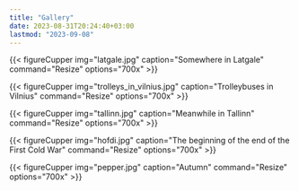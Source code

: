 ```yaml
---
title: "Gallery"
date: 2023-08-31T20:24:40+03:00
lastmod: "2023-09-08"
---
```

{{< figureCupper
img="latgale.jpg"
caption="Somewhere in Latgale"
command="Resize"
options="700x" >}}

{{< figureCupper
img="trolleys_in_vilnius.jpg"
caption="Trolleybuses in Vilnius"
command="Resize"
options="700x" >}}

{{< figureCupper
img="tallinn.jpg"
caption="Meanwhile in Tallinn"
command="Resize"
options="700x" >}}

{{< figureCupper
img="hofdi.jpg"
caption="The beginning of the end of the First Cold War"
command="Resize"
options="700x" >}}

{{< figureCupper
img="pepper.jpg"
caption="Autumn"
command="Resize"
options="700x" >}}



